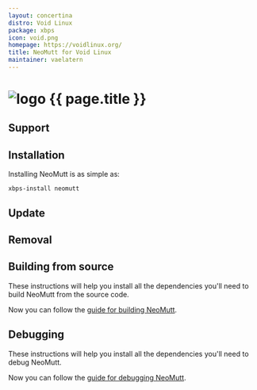 ```yaml
---
layout: concertina
distro: Void Linux
package: xbps
icon: void.png
homepage: https://voidlinux.org/
title: NeoMutt for Void Linux
maintainer: vaelatern
---
```


# ![logo](/images/distros/{{page.icon}}) {{ page.title }}

## Support <a id="support"></a>

## Installation <a id="install"></a>

Installing NeoMutt is as simple as:

```
xbps-install neomutt
```

## Update <a id="update"></a>

## Removal <a id="remove"></a>

## Building from source <a id="build"></a>

These instructions will help you install all the dependencies you'll need to
build NeoMutt from the source code.

Now you can follow the [guide for building NeoMutt](/dev/build).

## Debugging <a id="debug"></a>

These instructions will help you install all the dependencies you'll need to
debug NeoMutt.

Now you can follow the [guide for debugging NeoMutt](../dev/build/debug).

